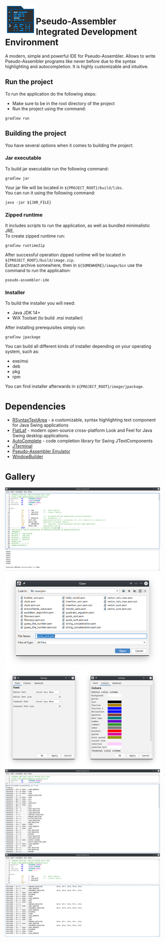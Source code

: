<img align="left" width=100 height=100 src="https://github.com/tomasz-herman/PseudoAssemblerIDE/raw/master/src/main/resources/paide256.png" alt="Logo">

# Pseudo-Assembler Integrated Development Environment

A modern, simple and powerful IDE for Pseudo-Assembler. 
Allows to write Pseudo-Assembler programs like never before due to the syntax highlighting and autocompletion.
It is highly customizable and intuitive.

## Run the project

To run the application do the following steps:

- Make sure to be in the root directory of the project
- Run the project using the command:

```
gradlew run
```

## Building the project

You have several options when it comes to building the project:

### Jar executable

To build jar executable run the following command:

```
gradlew jar
```

Your jar file will be located in `${PROJECT_ROOT}/build/libs`.  
You can run it using the following command:

```
java -jar ${JAR_FILE}
```

### Zipped runtime

It includes scripts to run the application, as well as bundled minimalistic JRE.  
To create zipped runtime run:

```
gradlew runtimeZip
```

After successful operation zipped runtime will be located in `${PROJECT_ROOT}/build/image.zip`.  
Extract archive somewhere, then in `${SOMEWHERE}/image/bin` use the command to run the application:

```
pseudo-assembler-ide
```

### Installer

To build the installer you will need:

- Java JDK 14+
- WiX Toolset (to build .msi installer)

After installing prerequisites simply run:

```
gradlew jpackage
```

You can build all different kinds of installer depending on your operating system, such as:

- exe/msi
- deb
- pkg
- rpm

You can find installer afterwards in `${PROJECT_ROOT}/image/jpackage`.

# Dependencies
- [RSyntaxTextArea](https://github.com/bobbylight/RSyntaxTextArea) - a customizable, syntax highlighting text component for Java Swing applications
- [FlatLaf](https://github.com/JFormDesigner/FlatLaf) - modern open-source cross-platform Look and Feel for Java Swing desktop applications.
- [AutoComplete](https://github.com/bobbylight/AutoComplete) - code completion library for Swing JTextComponents
- [JTerminal](https://github.com/tomasz-herman/JTerminal)
- [Pseudo-Assembler Emulator](https://github.com/tomasz-herman/PseudoAssemblerEmulator)
- [WindowBuilder](https://github.com/tomasz-herman/WindowBuilder)

# Gallery
![PAIDE_01](https://raw.githubusercontent.com/tomasz-herman/PseudoAssemblerIDE/master/gallery/PAIDE_01.png)
![PAIDE_02](https://raw.githubusercontent.com/tomasz-herman/PseudoAssemblerIDE/master/gallery/PAIDE_02.png)
![PAIDE_03](https://raw.githubusercontent.com/tomasz-herman/PseudoAssemblerIDE/master/gallery/PAIDE_03.png)
![PAIDE_04](https://raw.githubusercontent.com/tomasz-herman/PseudoAssemblerIDE/master/gallery/PAIDE_04.png)
![PAIDE_05](https://raw.githubusercontent.com/tomasz-herman/PseudoAssemblerIDE/master/gallery/PAIDE_05.png)

